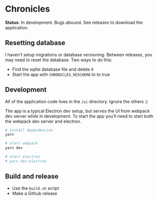 # Chronicles

**Status**: In development. Bugs abound. See releases to download the application. 


## Resetting database
I haven't setup migrations or database versioning. Between releases, you may need to reset the database. Two ways to do this:

- Find the sqlite database file and delete it
- Start the app with `CHRONICLES_RESCHEMA` to to true

## Development

All of the application code lives in the `/ui` directory. Ignore the others :)



The app is a typical Electron dev setup, but serves the UI from webpack dev server while in development. To start the app you'll need to start both the webpack dev server and electron.

```bash
# install dependencies
yarn

# start webpack
yarn dev

# start electron
# yarn dev:electron
```





## Build and release

- Use the `build.sh` script
- Make a Github release

